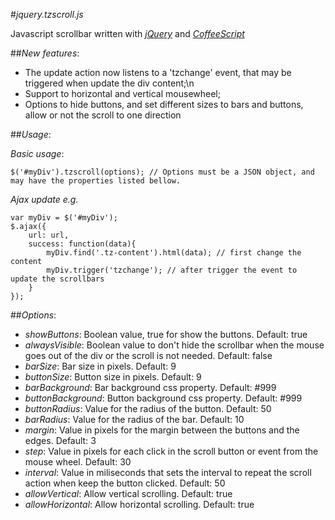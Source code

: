 #_jquery.tzscroll.js_

Javascript scrollbar written with [*jQuery*](http://jquery.com/) and [*CoffeeScript*](http://jashkenas.github.com/coffee-script/)

##_New features_:
   
- The update action now listens to a 'tzchange' event, that may be triggered when update the div content;\n
- Support to horizontal and vertical mousewheel;
- Options to hide buttons, and set different sizes to bars and buttons, allow or not the scroll to one direction

##_Usage_:

_Basic usage_: 

    $('#myDiv').tzscroll(options); // Options must be a JSON object, and may have the properties listed bellow.

_Ajax update e.g._

    var myDiv = $('#myDiv');
    $.ajax({
        url: url,
        success: function(data){
            myDiv.find('.tz-content').html(data); // first change the content
            myDiv.trigger('tzchange'); // after trigger the event to update the scrollbars
        }
    });

##_Options_:

- _showButtons_: Boolean value, true for show the buttons. Default: true 
- _alwaysVisible_: Boolean value to don't hide the scrollbar when the mouse goes out of the div or the scroll is not needed. Default: false
- _barSize_: Bar size in pixels. Default: 9
- _buttonSize_: Button size in pixels. Default: 9
- _barBackground_: Bar background css property. Default: #999
- _buttonBackground_: Button background css property. Default: #999
- _buttonRadius_: Value for the radius of the button. Default: 50
- _barRadius_: Value for the radius of the bar. Default: 10
- _margin_: Value in pixels for the margin between the buttons and the edges. Default: 3
- _step_: Value in pixels for each click in the scroll button or event from the mouse wheel. Default: 30
- _interval_: Value in miliseconds that sets the interval to repeat the scroll action when keep the button clicked. Default: 50
- _allowVertical_: Allow vertical scrolling. Default: true
- _allowHorizontal_: Allow horizontal scrolling. Default: true

